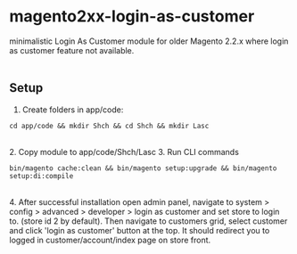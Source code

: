 # magento2xx-login-as-customer
minimalistic Login As Customer module for older Magento 2.2.x
where login as customer feature not available. 
<br>
<br>
## Setup
1. Create folders in app/code:
```
cd app/code && mkdir Shch && cd Shch && mkdir Lasc
```
<br>
2. Copy module to app/code/Shch/Lasc
3. Run CLI commands

```
bin/magento cache:clean && bin/magento setup:upgrade && bin/magento setup:di:compile
```
<br>
4. After successful installation open admin panel, navigate to system > config > advanced > developer > login as customer and set store to login to. (store id 2 by default). Then navigate to customers grid, select customer and click 'login as customer' button at the top. It should redirect you to logged in customer/account/index page on store front.
